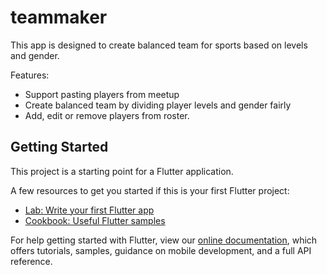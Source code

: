 # teammaker

This app is designed to create balanced team for sports based on levels and gender.

Features:
* Support pasting players from meetup
* Create balanced team by dividing player levels and gender fairly
* Add, edit or remove players from roster.





## Getting Started

This project is a starting point for a Flutter application.

A few resources to get you started if this is your first Flutter project:

- [Lab: Write your first Flutter app](https://flutter.dev/docs/get-started/codelab)
- [Cookbook: Useful Flutter samples](https://flutter.dev/docs/cookbook)

For help getting started with Flutter, view our
[online documentation](https://flutter.dev/docs), which offers tutorials,
samples, guidance on mobile development, and a full API reference.
